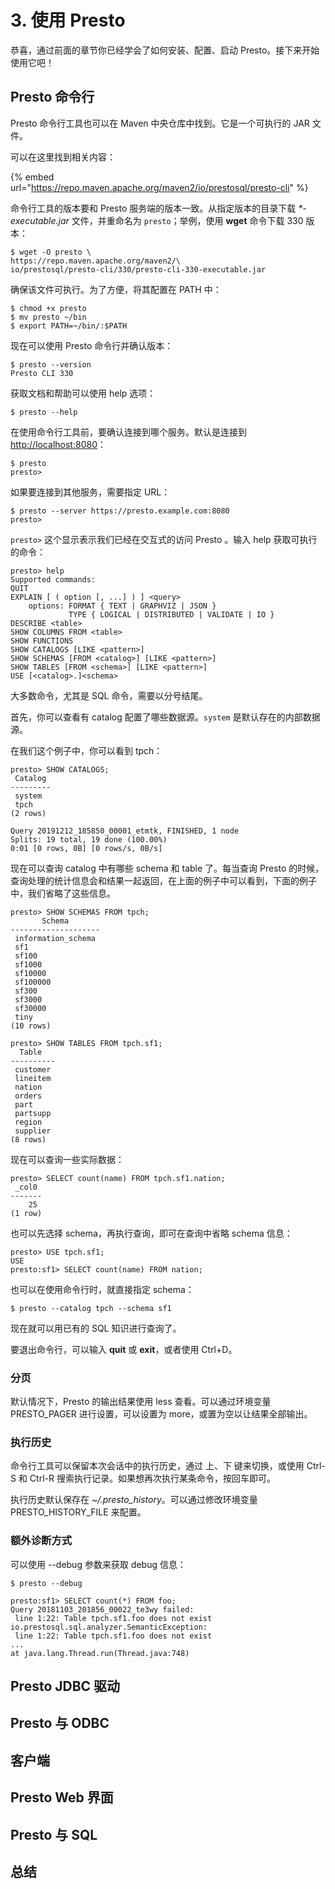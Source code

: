 # 3. 使用 Presto

恭喜，通过前面的章节你已经学会了如何安装、配置、启动 Presto。接下来开始使用它吧！

## Presto 命令行

Presto 命令行工具也可以在 Maven 中央仓库中找到。它是一个可执行的 JAR 文件。

可以在这里找到相关内容：

{% embed url="https://repo.maven.apache.org/maven2/io/prestosql/presto-cli" %}

命令行工具的版本要和 Presto 服务端的版本一致。从指定版本的目录下载 _\*-executable.jar_ 文件，并重命名为 `presto`；举例，使用 **wget** 命令下载 330 版本：

```text
$ wget -O presto \
https://repo.maven.apache.org/maven2/\
io/prestosql/presto-cli/330/presto-cli-330-executable.jar
```

确保该文件可执行。为了方便，将其配置在 PATH 中：

```text
$ chmod +x presto
$ mv presto ~/bin
$ export PATH=~/bin/:$PATH
```

现在可以使用 Presto 命令行并确认版本：

```text
$ presto --version
Presto CLI 330
```

获取文档和帮助可以使用 help 选项：

```text
$ presto --help
```

在使用命令行工具前，要确认连接到哪个服务。默认是连接到 [http://localhost:8080](http://localhost:8080)：

```text
$ presto
presto>
```

如果要连接到其他服务，需要指定 URL：

```text
$ presto --server https://presto.example.com:8080
presto>
```

`presto>` 这个显示表示我们已经在交互式的访问 Presto 。输入 help 获取可执行的命令：

```text
presto> help
Supported commands:
QUIT
EXPLAIN [ ( option [, ...] ) ] <query>
    options: FORMAT { TEXT | GRAPHVIZ | JSON }
             TYPE { LOGICAL | DISTRIBUTED | VALIDATE | IO }
DESCRIBE <table>
SHOW COLUMNS FROM <table>
SHOW FUNCTIONS
SHOW CATALOGS [LIKE <pattern>]
SHOW SCHEMAS [FROM <catalog>] [LIKE <pattern>]
SHOW TABLES [FROM <schema>] [LIKE <pattern>]
USE [<catalog>.]<schema>
```

大多数命令，尤其是 SQL 命令，需要以分号结尾。

首先，你可以查看有 catalog 配置了哪些数据源。`system` 是默认存在的内部数据源。

在我们这个例子中，你可以看到 tpch：

```text
presto> SHOW CATALOGS;
 Catalog
---------
 system
 tpch
(2 rows)

Query 20191212_185850_00001_etmtk, FINISHED, 1 node
Splits: 19 total, 19 done (100.00%)
0:01 [0 rows, 0B] [0 rows/s, 0B/s]
```

现在可以查询 catalog 中有哪些 schema 和 table 了。每当查询 Presto 的时候，查询处理的统计信息会和结果一起返回，在上面的例子中可以看到，下面的例子中，我们省略了这些信息。

```text
presto> SHOW SCHEMAS FROM tpch;
       Schema
--------------------
 information_schema
 sf1
 sf100
 sf1000
 sf10000
 sf100000
 sf300
 sf3000
 sf30000
 tiny
(10 rows)

presto> SHOW TABLES FROM tpch.sf1;
  Table
----------
 customer
 lineitem
 nation
 orders
 part
 partsupp
 region
 supplier
(8 rows)
```

现在可以查询一些实际数据：

```text
presto> SELECT count(name) FROM tpch.sf1.nation;
 _col0
-------
    25
(1 row)
```

也可以先选择 schema，再执行查询，即可在查询中省略 schema 信息：

```text
presto> USE tpch.sf1;
USE
presto:sf1> SELECT count(name) FROM nation;
```

也可以在使用命令行时，就直接指定 schema：

```text
$ presto --catalog tpch --schema sf1
```

现在就可以用已有的 SQL 知识进行查询了。

要退出命令行，可以输入 **quit** 或 **exit**，或者使用 Ctrl+D。

### 分页

默认情况下，Presto 的输出结果使用 less 查看。可以通过环境变量 PRESTO\_PAGER 进行设置，可以设置为 more，或置为空以让结果全部输出。

### 执行历史

命令行工具可以保留本次会话中的执行历史，通过 上、下 键来切换，或使用 Ctrl-S 和 Ctrl-R 搜索执行记录。如果想再次执行某条命令，按回车即可。

执行历史默认保存在 _~/.presto\_history_。可以通过修改环境变量 PRESTO\_HISTORY\_FILE 来配置。

### 额外诊断方式

可以使用 --debug 参数来获取 debug 信息：

```text
$ presto --debug

presto:sf1> SELECT count(*) FROM foo;
Query 20181103_201856_00022_te3wy failed:
 line 1:22: Table tpch.sf1.foo does not exist
io.prestosql.sql.analyzer.SemanticException:
 line 1:22: Table tpch.sf1.foo does not exist
...
at java.lang.Thread.run(Thread.java:748)
```

## Presto JDBC 驱动

## Presto 与 ODBC

## 客户端

## Presto Web 界面

## Presto 与 SQL

## 总结

